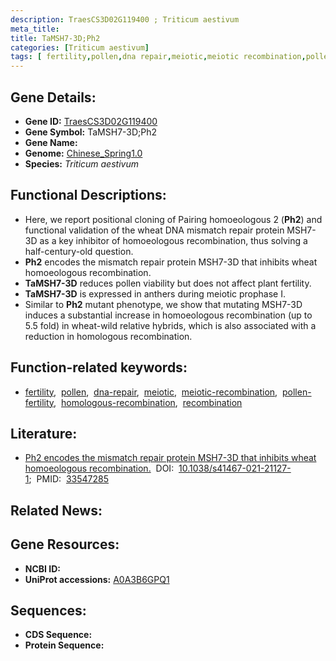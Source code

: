 ```yaml
---
description: TraesCS3D02G119400 ; Triticum aestivum
meta_title:
title: TaMSH7-3D;Ph2
categories: [Triticum aestivum]
tags: [ fertility,pollen,dna repair,meiotic,meiotic recombination,pollen fertility,homologous recombination,recombination ]
---
```


## Gene Details:
- **Gene ID:**	[TraesCS3D02G119400](https://ensembl.gramene.org/Triticum_aestivum/Gene/Summary?g=TraesCS3D02G119400)
- **Gene Symbol:** TaMSH7-3D;Ph2
- **Gene Name:** 
- **Genome:** [Chinese_Spring1.0](https://ensembl.gramene.org/Triticum_aestivum/Info/Index)
- **Species:** *Triticum aestivum*

## Functional Descriptions:
   - Here, we report positional cloning of Pairing homoeologous 2 (**Ph2**) and functional validation of the wheat DNA mismatch repair protein MSH7-3D as a key inhibitor of homoeologous recombination, thus solving a half-century-old question.
   - **Ph2** encodes the mismatch repair protein MSH7-3D that inhibits wheat homoeologous recombination.
   - **TaMSH7-3D** reduces pollen viability but does not affect plant fertility.
   - **TaMSH7-3D** is expressed in anthers during meiotic prophase I.
   - Similar to **Ph2** mutant phenotype, we show that mutating MSH7-3D induces a substantial increase in homoeologous recombination (up to 5.5 fold) in wheat-wild relative hybrids, which is also associated with a reduction in homologous recombination.

## Function-related keywords:
   - [fertility](/tags/fertility/),&nbsp;&nbsp;[pollen](/tags/pollen/),&nbsp;&nbsp;[dna-repair](/tags/dna-repair/),&nbsp;&nbsp;[meiotic](/tags/meiotic/),&nbsp;&nbsp;[meiotic-recombination](/tags/meiotic-recombination/),&nbsp;&nbsp;[pollen-fertility](/tags/pollen-fertility/),&nbsp;&nbsp;[homologous-recombination](/tags/homologous-recombination/),&nbsp;&nbsp;[recombination](/tags/recombination/)

## Literature:
   - [Ph2 encodes the mismatch repair protein MSH7-3D that inhibits wheat homoeologous recombination.]( https://www.nature.com/articles/s41467-021-21127-1)&nbsp;&nbsp;DOI:&nbsp;&nbsp;[10.1038/s41467-021-21127-1](https://www.nature.com/articles/s41467-021-21127-1);&nbsp;&nbsp;PMID:&nbsp;&nbsp;[33547285](https://pubmed.ncbi.nlm.nih.gov/33547285/)

## Related News:

## Gene Resources:
- **NCBI ID:**  [](https://www.ncbi.nlm.nih.gov/gene/?term=)
- **UniProt accessions:** [A0A3B6GPQ1](https://www.uniprot.org/uniprotkb/A0A3B6GPQ1/entry)



## Sequences:
- **CDS Sequence:**
- **Protein Sequence:**
